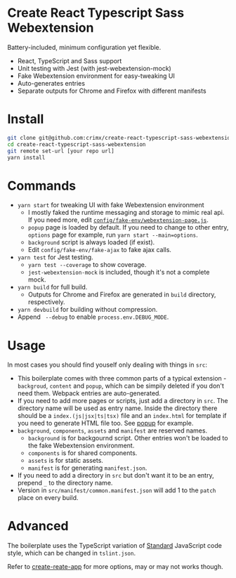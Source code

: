 # Create React Typescript Sass Webextension

Battery-included, minimum configuration yet flexible.

- React, TypeScript and Sass support
- Unit testing with Jest (with jest-webextension-mock)
- Fake Webextension environment for easy-tweaking UI
- Auto-generates entries
- Separate outputs for Chrome and Firefox with different manifests

# Install

```bash
git clone git@github.com:crimx/create-react-typescript-sass-webextension.git
cd create-react-typescript-sass-webextension
git remote set-url [your repo url]
yarn install
```

# Commands

- `yarn start` for tweaking UI with fake Webextension environment
  - I mostly faked the runtime messaging and storage to mimic real api. If you need more, edit [`config/fake-env/webextension-page.js`](https://github.com/crimx/create-react-typescript-sass-webextension/blob/master/config/fake-env/webextension-page.js).
  - `popup` page is loaded by default. If you need to change to other entry, `options` page for example, run `yarn start --main=options`.
  - `background` script is always loaded (if exist).
  - Edit `config/fake-env/fake-ajax` to fake ajax calls.
- `yarn test` for Jest testing.
  - `yarn test --coverage` to show coverage.
  - `jest-webextension-mock` is included, though it's not a complete mock.
- `yarn build` for full build.
  - Outputs for Chrome and Firefox are generated in `build` directory, respectively.
- `yarn devbuild` for building without compression.
- Append ` --debug` to enable `process.env.DEBUG_MODE`.

# Usage

In most cases you should find youself only dealing with things in `src`:

- This boilerplate comes with three common parts of a typical extension - `backgroud`, `content` and `popup`, which can be simpily deleted if you don't need them. Webpack entries are auto-generated.
- If you need to add more pages or scripts, just add a directory in `src`. The directory name will be used as entry name. Inside the directory there should be a `index.(js|jsx|ts|tsx)` file and an `index.html` for template if you need to generate HTML file too. See [popup](https://github.com/crimx/create-react-typescript-sass-webextension/tree/master/src/popup) for example.
- `background`, `components`, `assets` and `manifest` are reserved names.
  - `background` is for backgournd script. Other entries won't be loaded to the fake Webextension environment.
  - `components` is for shared components.
  - `assets` is for static assets.
  - `manifest` is for generating `manifest.json`.
- If you need to add a directory in `src` but don't want it to be an entry, prepend `_` to the directory name.
- Version in `src/manifest/common.manifest.json` will add 1 to the `patch` place on every build.

# Advanced

The boilerplate uses the TypeScript variation of [Standard](https://github.com/blakeembrey/tslint-config-standard) JavaScript code style, which can be changed in `tslint.json`.

Refer to [create-reate-app](https://github.com/facebookincubator/create-react-app) for more options, may or may not works though.
